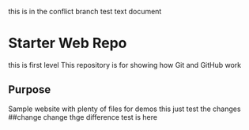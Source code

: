 
this is in the conflict branch test text document
# Starter Web Repo
this is first level
This repository is for showing how Git and GitHub work

## Purpose

Sample website with plenty of files for demos
this just test the changes
##change change
thge difference test is here  